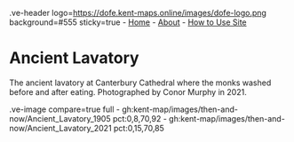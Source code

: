.ve-header logo=https://dofe.kent-maps.online/images/dofe-logo.png background=#555 sticky=true
	- [Home](/)
	- [About](/about)
	- [How to Use Site](/howto)

# Ancient Lavatory

The ancient lavatory at Canterbury Cathedral where the monks washed before and after eating.  Photographed by Conor Murphy in 2021.

.ve-image compare=true full
    - gh:kent-map/images/then-and-now/Ancient_Lavatory_1905 pct:0,8,70,92
    - gh:kent-map/images/then-and-now/Ancient_Lavatory_2021 pct:0,15,70,85
